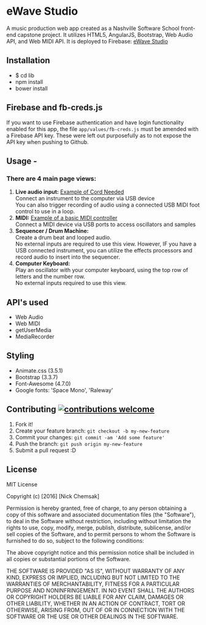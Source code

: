 # eWave Studio
A music production web app created as a Nashville Software School front-end capstone project.  It utilizes HTML5, AngularJS, Bootstrap, Web Audio API, and Web MIDI API.  It is deployed to Firebase: [eWave Studio](https://ewavestudio-e15d0.firebaseapp.com/#/login)

## Installation
* $ cd lib
* npm install
* bower install

## Firebase and fb-creds.js
If you want to use Firebase authentication and have login functionality enabled for this app, the file <code>app/values/fb-creds.js</code> must be amended with a Firebase API key.  These were left out purposefully as to not expose the API key when pushing to Github.

## Usage -
### There are 4 main page views:
1. <strong>Live audio input:</strong> <a href="https://www.amazon.com/VAlinks-Interface-Connector-Instruments-GarageBand/dp/B01EV0V58A/ref=sr_1_2?ie=UTF8&qid=1487178040&sr=8-2&keywords=usb+guitar+cable">Example of Cord Needed</a> <br>
  Connect an instrument to the computer via USB device <br>
  You can also trigger recording of audio using a connected USB MIDI foot control to use in a loop.
2. <strong>MIDI:</strong> <a href="https://www.amazon.com/midiplus-AKM320-MIDI-Keyboard-Controller/dp/B00VHKMK64/ref=sr_1_2?s=musical-instruments&ie=UTF8&qid=1487179038&sr=1-2&keywords=midi+keyboard" target="_blank">Example of a basic MIDI controller</a> <br>
  Connect a MIDI device via USB ports to access oscillators and samples
3. <strong>Sequencer / Drum Machine:</strong> <br>
  Create a drum beat and looped audio.  <br>
  No external inputs are required to use this view.  However, IF you have a USB connected instrument, you can utilize the effects processors and record audio to insert into the sequencer.
4. <strong>Computer Keyboard: </strong>  <br>
  Play an oscillator with your computer keyboard, using the top row of letters and the number row.<br>
  No external inputs required to use this view.

## API's used
* Web Audio
* Web MIDI
* getUserMedia
* MediaRecorder

## Styling
* Animate.css (3.5.1)
* Bootstrap (3.3.7)
* Font-Awesome (4.7.0)
* Google fonts: 'Space Mono', 'Raleway'

## Contributing [![contributions welcome](https://img.shields.io/badge/contributions-welcome-brightgreen.svg?style=flat)](https://github.com/nchemsak/eWaveStudio)
1. Fork it!
2. Create your feature branch: `git checkout -b my-new-feature`
3. Commit your changes: `git commit -am 'Add some feature'`
4. Push the branch: `git push origin my-new-feature`
5. Submit a pull request :D

## License
MIT License

Copyright (c) [2016] [Nick Chemsak]

Permission is hereby granted, free of charge, to any person obtaining a copy
of this software and associated documentation files (the "Software"), to deal
in the Software without restriction, including without limitation the rights
to use, copy, modify, merge, publish, distribute, sublicense, and/or sell
copies of the Software, and to permit persons to whom the Software is
furnished to do so, subject to the following conditions:

The above copyright notice and this permission notice shall be included in all
copies or substantial portions of the Software.

THE SOFTWARE IS PROVIDED "AS IS", WITHOUT WARRANTY OF ANY KIND, EXPRESS OR
IMPLIED, INCLUDING BUT NOT LIMITED TO THE WARRANTIES OF MERCHANTABILITY,
FITNESS FOR A PARTICULAR PURPOSE AND NONINFRINGEMENT. IN NO EVENT SHALL THE
AUTHORS OR COPYRIGHT HOLDERS BE LIABLE FOR ANY CLAIM, DAMAGES OR OTHER
LIABILITY, WHETHER IN AN ACTION OF CONTRACT, TORT OR OTHERWISE, ARISING FROM,
OUT OF OR IN CONNECTION WITH THE SOFTWARE OR THE USE OR OTHER DEALINGS IN THE
SOFTWARE.


